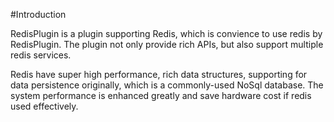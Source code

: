 #Introduction

RedisPlugin is a plugin supporting Redis, which is convience to use redis by RedisPlugin.
The plugin not only provide  rich APIs, but also support multiple redis services.

Redis have  super high performance, rich data structures, supporting for data persistence originally, which is a commonly-used NoSql database. The system performance is enhanced greatly
and save hardware cost if redis used effectively.
